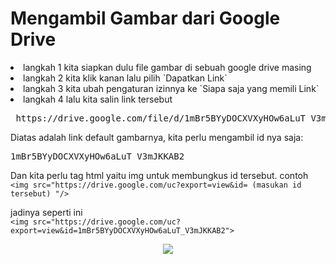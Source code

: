 # Mengambil Gambar dari Google Drive
<li>langkah 1 kita siapkan dulu file gambar di sebuah google drive masing</li>
<li>langkah 2 kita klik kanan lalu pilih `Dapatkan Link` </li>
<li>langkah 3 kita ubah pengaturan izinnya ke `Siapa saja yang memili Link`</li>
<li>langkah 4 lalu kita salin link tersebut</li>
<pre> https://drive.google.com/file/d/1mBr5BYyDOCXVXyHOw6aLuT_V3mJKKAB2/view?usp=sharing</pre>
Diatas adalah link default gambarnya, kita perlu mengambil id nya saja: <pre>1mBr5BYyDOCXVXyHOw6aLuT_V3mJKKAB2</pre>

Dan kita perlu tag html yaitu img untuk membungkus id tersebut.
contoh
<br>
 ```<img src="https://drive.google.com/uc?export=view&id= (masukan id tersebut) "/>```

jadinya seperti ini<br>
```<img src="https://drive.google.com/uc?export=view&id=1mBr5BYyDOCXVXyHOw6aLuT_V3mJKKAB2">```
<div align="center">
 <img src="https://drive.google.com/uc?export=view&id=1fcdVJ9reiad8POwTexvWVoYs9E0JXg6l">
</div>
